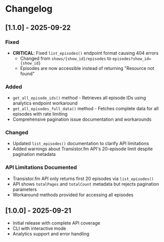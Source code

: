 # Changelog

## [1.1.0] - 2025-09-22

### Fixed
- **CRITICAL**: Fixed `list_episodes()` endpoint format causing 404 errors
  - Changed from `shows/{show_id}/episodes` to `episodes?show_id={show_id}`
  - Episodes are now accessible instead of returning "Resource not found"

### Added
- `get_all_episode_ids()` method - Retrieves all episode IDs using analytics endpoint workaround
- `get_all_episodes_full_data()` method - Fetches complete data for all episodes with rate limiting
- Comprehensive pagination issue documentation and workarounds

### Changed
- Updated `list_episodes()` documentation to clarify API limitations
- Added warnings about Transistor.fm API's 20-episode limit despite pagination metadata

### API Limitations Documented
- Transistor.fm API only returns first 20 episodes via `list_episodes()`
- API shows `totalPages` and `totalCount` metadata but rejects pagination parameters
- Workaround methods provided for accessing all episodes

## [1.0.0] - 2025-09-21
- Initial release with complete API coverage
- CLI with interactive mode
- Analytics support and error handling
